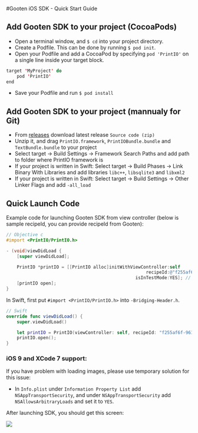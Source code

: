 #Gooten iOS SDK - Quick Start Guide

## Add Gooten SDK to your project (CocoaPods)

- Open a terminal window, and ```$ cd``` into your project directory.
- Create a Podfile. This can be done by running ```$ pod init```.
- Open your Podfile and add a CocoaPod by specifying ```pod 'PrintIO'``` on a single line inside your target block.
```Java
target 'MyProject' do
	pod 'PrintIO'
end
```
- Save your Podfile and run ```$ pod install```

## Add Gooten SDK to your project (mannualy for Git)

- From [releases](https://github.com/printdotio/printio-ios-sdk/releases) download latest release ```Source code (zip)```
- Unzip it, and drag ```PrintIO.framework```, ```PrintIOBundle.bundle``` and ```TextBundle.bundle``` to your project
- Select target -> Build Settings -> Framework Search Paths and add path to folder where PrintIO framework is
- If your project is written in Swift: Select target -> Build Phases -> Link Binary With Libraries and add libraries ```libc++```, ```libsqlite3``` and ```libxml2```
- If your project is written in Swift: Select target -> Build Settings -> Other Linker Flags and add ```-all_load```

## Quick Launch Code

Example code for launching Gooten SDK from view controller (below is sample recipeId, you can provide recipeId from Gooten):
```Objective-C
// Objective c
#import <PrintIO/PrintIO.h>

- (void)viewDidLoad {
    [super viewDidLoad];

    PrintIO *printIO = [[PrintIO alloc]initWithViewController:self
                                                     recipeId:@"f255af6f-9614-4fe2-aa8b-1b77b936d9d6"
                                                 isInTestMode:YES]; // in testing mode orders are submitted without payment verification
    [printIO open];
}
```

In Swift, first put ```#import <PrintIO/PrintIO.h>``` into ```-Bridging-Header.h```.
```Swift
// Swift
override func viewDidLoad() {
    super.viewDidLoad()

    let printIO = PrintIO(viewController: self, recipeId: "f255af6f-9614-4fe2-aa8b-1b77b936d9d6", isInTestMode: true);
    printIO.open();
}
```

### iOS 9 and XCode 7 support:
If you have problem with loading images, please use temporary solution for this issue:
-  In ```Info.plist``` under ```Information Property List``` add ```NSAppTransportSecurity```, and under ```NSAppTransportSecurity``` add ```NSAllowsArbitraryLoads``` and set it to ```YES```.


After launching SDK, you should get this screen:


![](https://dl.dropboxusercontent.com/u/19321066/printIO/wosettings.png)
